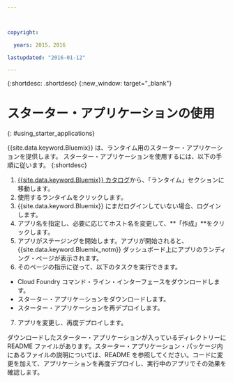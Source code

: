 ```yaml
---

 

copyright:

  years: 2015，2016

lastupdated: "2016-01-12" 

---
```


{:shortdesc: .shortdesc}
{:new_window: target="_blank"}

# スターター・アプリケーションの使用
{: #using_starter_applications}

{{site.data.keyword.Bluemix}} は、ランタイム用のスターター・アプリケーションを提供します。
スターター・アプリケーションを使用するには、以下の手順に従います。
{:shortdesc}

1. [{{site.data.keyword.Bluemix}} カタログ](https://console.{DomainName}/catalog/)から、「ランタイム」セクションに移動します。
2. 使用するランタイムをクリックします。
3. {{site.data.keyword.Bluemix}} にまだログインしていない場合、ログインします。
4. アプリ名を指定し、必要に応じてホスト名を変更して、**「作成」**をクリックします。
5. アプリがステージングを開始します。アプリが開始されると、{{site.data.keyword.Bluemix_notm}} ダッシュボード上にアプリのランディング・ページが表示されます。
6. そのページの指示に従って、以下のタスクを実行できます。
  * Cloud Foundry コマンド・ライン・インターフェースをダウンロードします。
  * スターター・アプリケーションをダウンロードします。
  * スターター・アプリケーションを再デプロイします。
7. アプリを変更し、再度デプロイします。

ダウンロードしたスターター・アプリケーションが入っているディレクトリーに README ファイルがあります。スターター・アプリケーション・パッケージ内にあるファイルの説明については、README を参照してください。コードに変更を加えて、アプリケーションを再度デプロイし、実行中のアプリでその効果を確認します。  
